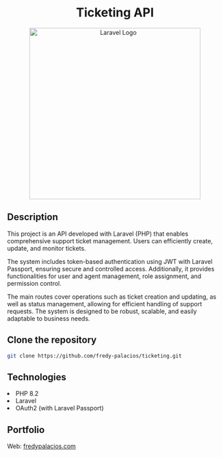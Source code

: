 




<h1 align="center">Ticketing API</h1>

<p align="center"><a href="https://laravel.com" target="_blank"><img src="https://raw.githubusercontent.com/laravel/art/master/logo-lockup/5%20SVG/2%20CMYK/1%20Full%20Color/laravel-logolockup-cmyk-red.svg" width="400" alt="Laravel Logo"></a></p>

## Description
This project is an API developed with Laravel (PHP) that enables comprehensive support ticket management. Users can efficiently create, update, and monitor tickets.

The system includes token-based authentication using JWT with Laravel Passport, ensuring secure and controlled access. Additionally, it provides functionalities for user and agent management, role assignment, and permission control.

The main routes cover operations such as ticket creation and updating, as well as status management, allowing for efficient handling of support requests. The system is designed to be robust, scalable, and easily adaptable to business needs.

## Clone the repository
   ```bash
   git clone https://github.com/fredy-palacios/ticketing.git
   ```

## Technologies
<li>PHP 8.2</li>
<li>Laravel</li>
<li>OAuth2 (with Laravel Passport)</li>


## Portfolio
Web: [fredypalacios.com](https://fredypalacios.com)
